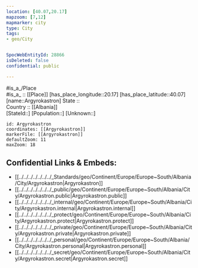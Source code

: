 ```yaml
---
location: [40.07,20.17] 
mapzoom: [7,12] 
mapmarker: city 
type: City
tags:
- geo/City


SpocWebEntityId: 28866
isDeleted: false
confidential: public

---
```

#is_a_/Place  
#is_a_ :: [[Place]] 
[has_place_longitude::20.17] 
[has_place_latitude::40.07] 
[name::Argyrokastron] 
State ::  
Country :: [[Albania]]  
[StateId::] 
[Population::] 
[Unknown::] 


```leaflet
id: Argyrokastron
coordinates: [[Argyrokastron]] 
markerFile: [[Argyrokastron]] 
defaultZoom: 11 
maxZoom: 18
```


## Confidential Links & Embeds: 
- [[../../../../../../../_Standards/geo/Continent/Europe/Europe~South/Albania/City/Argyrokastron|Argyrokastron]] 
- [[../../../../../../../_public/geo/Continent/Europe/Europe~South/Albania/City/Argyrokastron.public|Argyrokastron.public]] 
- [[../../../../../../../_internal/geo/Continent/Europe/Europe~South/Albania/City/Argyrokastron.internal|Argyrokastron.internal]] 
- [[../../../../../../../_protect/geo/Continent/Europe/Europe~South/Albania/City/Argyrokastron.protect|Argyrokastron.protect]] 
- [[../../../../../../../_private/geo/Continent/Europe/Europe~South/Albania/City/Argyrokastron.private|Argyrokastron.private]] 
- [[../../../../../../../_personal/geo/Continent/Europe/Europe~South/Albania/City/Argyrokastron.personal|Argyrokastron.personal]] 
- [[../../../../../../../_secret/geo/Continent/Europe/Europe~South/Albania/City/Argyrokastron.secret|Argyrokastron.secret]] 
